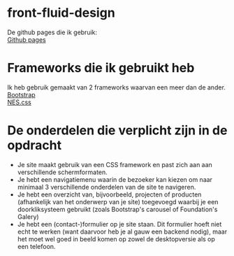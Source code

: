 # front-fluid-design

De github pages die ik gebruik: <br>
[Github pages](https://thom2503.github.io/front-fluid-design/index.html)

# Frameworks die ik gebruikt heb

Ik heb gebruik gemaakt van 2 frameworks waarvan een meer dan de ander. <br>
[Bootstrap](https://getbootstrap.com/)<br>
[NES.css](https://nostalgic-css.github.io/NES.css/)<br>

# De onderdelen die verplicht zijn in de opdracht
- Je site maakt gebruik van een CSS framework en past zich aan aan verschillende schermformaten.
- Je hebt een navigatiemenu waarin de bezoeker kan kiezen om naar minimaal 3 verschillende onderdelen van de site te navigeren.
- Je hebt een overzicht van, bijvoorbeeld, projecten of producten (afhankelijk van het onderwerp van je site) toegevoegd waarbij je een doorkliksysteem     gebruikt (zoals Bootstrap's carousel of Foundation's Galery) 
- Je hebt een (contact-)formulier op je site staan. Dit formulier hoeft niet echt te werken (want daarvoor heb je al gauw een backend nodig), maar het moet wel goed in beeld komen op zowel de desktopversie als op een telefoon.  
